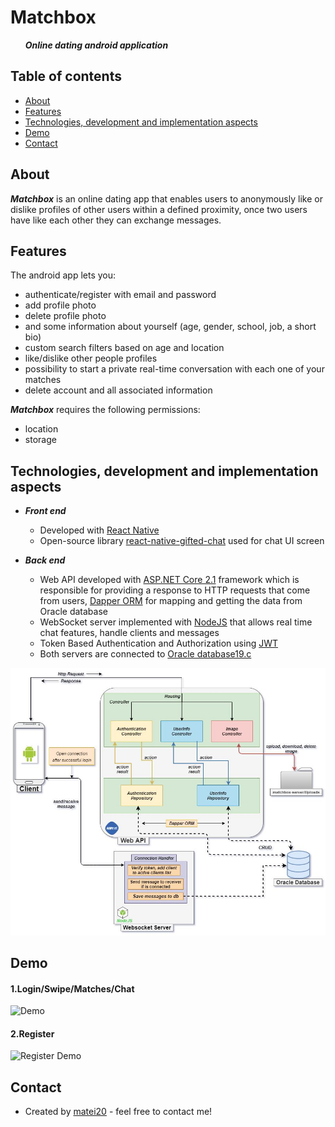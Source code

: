 # Matchbox
 &nbsp;&nbsp;&nbsp;&nbsp;&nbsp; ***Online dating android application***
## Table of contents
* [About](#about)
* [Features](#features)
* [Technologies, development and implementation aspects](#technologies-development-and-implementation-aspects)
* [Demo](#demo)
* [Contact](#contact)
## About
***Matchbox*** is an online dating app that enables users to anonymously like or dislike profiles of other users within a defined proximity, once two users have like each other they can exchange messages.

## Features
The android app lets you:
- authenticate/register with email and password
- add profile photo
- delete profile photo
- and some information about yourself (age, gender, school, job, a short bio)
- custom search filters based on age and location
- like/dislike other people profiles
- possibility to start a private real-time conversation with each one of your matches
- delete account and all associated information

***Matchbox*** requires the following permissions:
- location
- storage

## Technologies, development and implementation aspects

- ***Front end***
   - Developed with [React Native](https://facebook.github.io/react-native/)
   - Open-source library [react-native-gifted-chat](https://github.com/FaridSafi/react-native-gifted-chat) used for chat UI screen

- ***Back end***
  - Web API developed with [ASP.NET Core 2.1](https://dotnet.microsoft.com/learn/aspnet/what-is-aspnet-core) framework which is responsible for providing a response to HTTP requests that come from users, [Dapper ORM](https://dapper-tutorial.net/dapper) for mapping and getting the data from Oracle database
  - WebSocket server implemented with [NodeJS](https://nodejs.org/en/about/) that allows real time chat features, handle clients and messages  
  - Token Based Authentication and Authorization using [JWT](https://jwt.io/introduction/)
  - Both servers are connected to [Oracle database19.c](https://www.oracle.com/database/)


![Components](docs/img/swac.JPG)

## Demo

#### 1.Login/Swipe/Matches/Chat

![Demo](docs/gifs/login-matches.gif)

#### 2.Register

![Register Demo](docs/gifs/register.gif)

## Contact
- Created by [matei20](https://github.com/matei20) - feel free to contact me!